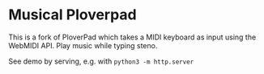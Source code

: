 # Musical Ploverpad
This is a fork of PloverPad which takes a MIDI keyboard as input using the
WebMIDI API. Play music while typing steno.

See demo by serving, e.g. with `python3 -m http.server`
